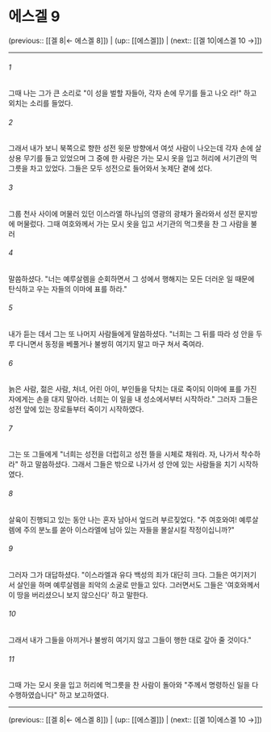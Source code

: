 # 에스겔 9

(previous:: [[겔 8|← 에스겔 8]]) | (up:: [[에스겔]]) | (next:: [[겔 10|에스겔 10 →]])

***




###### 1 

그때 나는 그가 큰 소리로 "이 성을 벌할 자들아, 각자 손에 무기를 들고 나오 라!" 하고 외치는 소리를 들었다. 



###### 2 

그래서 내가 보니 북쪽으로 향한 성전 윗문 방향에서 여섯 사람이 나오는데 각자 손에 살상용 무기를 들고 있었으며 그 중에 한 사람은 가는 모시 옷을 입고 허리에 서기관의 먹그릇을 차고 있었다. 그들은 모두 성전으로 들어와서 놋제단 곁에 섰다. 



###### 3 

그룹 천사 사이에 머물러 있던 이스라엘 하나님의 영광의 광채가 올라와서 성전 문지방에 머물렀다. 그때 여호와께서 가는 모시 옷을 입고 서기관의 먹그릇을 찬 그 사람을 불러 



###### 4 

말씀하셨다. "너는 예루살렘을 순회하면서 그 성에서 행해지는 모든 더러운 일 때문에 탄식하고 우는 자들의 이마에 표를 하라." 



###### 5 

내가 듣는 데서 그는 또 나머지 사람들에게 말씀하셨다. "너희는 그 뒤를 따라 성 안을 두루 다니면서 동정을 베풀거나 불쌍히 여기지 말고 마구 쳐서 죽여라. 



###### 6 

늙은 사람, 젊은 사람, 처녀, 어린 아이, 부인들을 닥치는 대로 죽이되 이마에 표를 가진 자에게는 손을 대지 말아라. 너희는 이 일을 내 성소에서부터 시작하라." 그러자 그들은 성전 앞에 있는 장로들부터 죽이기 시작하였다. 



###### 7 

그는 또 그들에게 "너희는 성전을 더럽히고 성전 뜰을 시체로 채워라. 자, 나가서 착수하라" 하고 말씀하셨다. 그래서 그들은 밖으로 나가서 성 안에 있는 사람들을 치기 시작하였다. 



###### 8 

살육이 진행되고 있는 동안 나는 혼자 남아서 엎드려 부르짖었다. "주 여호와여! 예루살렘에 주의 분노를 쏟아 이스라엘에 남아 있는 자들을 몰살시킬 작정이십니까?" 



###### 9 

그러자 그가 대답하셨다. "이스라엘과 유다 백성의 죄가 대단히 크다. 그들은 여기저기서 살인을 하며 예루살렘을 죄악의 소굴로 만들고 있다. 그러면서도 그들은 '여호와께서 이 땅을 버리셨으니 보지 않으신다' 하고 말한다. 



###### 10 

그래서 내가 그들을 아끼거나 불쌍히 여기지 않고 그들이 행한 대로 갚아 줄 것이다." 



###### 11 

그때 가는 모시 옷을 입고 허리에 먹그릇을 찬 사람이 돌아와 "주께서 명령하신 일을 다 수행하였습니다" 하고 보고하였다.

***

(previous:: [[겔 8|← 에스겔 8]]) | (up:: [[에스겔]]) | (next:: [[겔 10|에스겔 10 →]])
